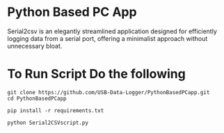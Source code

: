 # Python Based PC App
Serial2csv is an elegantly streamlined application designed for efficiently logging data from a serial port, offering a minimalist approach without unnecessary bloat.

# To Run Script Do the following
```
git clone https://github.com/USB-Data-Logger/PythonBasedPCapp.git
cd PythonBasedPCapp
```

```
pip install -r requirements.txt
```

```
python Serial2CSVscript.py
```
